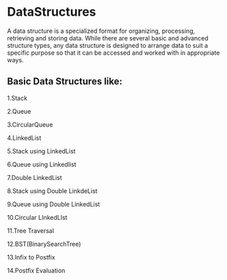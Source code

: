 # DataStructures
A data structure is a specialized format for organizing, processing, retrieving and storing data. While there are several basic and advanced structure types, any data structure is designed to arrange data to suit a specific purpose so that it can be accessed and worked with in appropriate ways.

Basic Data Structures like:
------------------------------
1.Stack

2.Queue

3.CircularQueue

4.LinkedList

5.Stack using LinkedList

6.Queue using Linkedlist

7.Double LinkedList

8.Stack using Double LinkdeList

9.Queue using Double LinkedList

10.Circular LInkedLIst

11.Tree Traversal

12.BST(BinarySearchTree)

13.Infix to Postfix 

14.Postfix Evaluation
